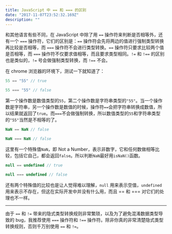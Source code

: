 ```yaml
---
title: JavaScript 中 == 和 === 的区别
date: "2017-11-07T23:52:32.169Z"
description: ""
---
```


和其他语言有些不同，在 JavaScript 中除了用 `==` 操作符来判断是否相等外，还有一个 `===` 操作符，它们的区别是：`==` 操作符会先将两边的值进行强制类型转换再比较是否相等，而 `===` 操作符不会进行类型转换。`==` 操作符只要求比较两个值是否相等，而 `===` 操作符不仅要求值相等，而且要求类型相同。`!=` 和 `!==` 的区别也是类似的，`!=` 号会做强制类型转换，而 `!==` 不会。

在 chrome 浏览器的环境下，测试一下就知道了：

```javascript
55 == "55" // true

55 === "55" // false
```

第一个操作数是数值类型的`55`，第二个操作数是字符串类型的`"55"`。当一个操作数是字符串，另一个操作数是数值的时候，操作符`==`会把字符串转换成数值，所以结果就返回了`true`。而`===`不会做强制转换，所以数值类型的`55`和字符串类型的`"55"`当然是不相等的了。

```javascript
NaN == NaN // false

NaN === NaN // false
```

这里有一个特殊值`NaN`，即 Not a Number，表示非数字，它和任何数做相等比较，包括它自己，都会返回`false`。所以判断`NaN`最好用`isNaN()`函数。

```javascript
null == undefined // true

null === undefined // false
```

还有两个特殊值的比较也是让人觉得难以理解，`null` 用来表示空值，`undefined` 用来表示不存在，但这在实际开发中并没有什么用，而且 == 和 === 对它们的处理也不一样。

---

由于 `==` 和 `!=` 带来的隐式类型转换规则非常繁琐，以及为了避免混淆数据类型导致的 bug，我推荐使用 `===` 操作符和 `!==` 操作符。除非你真的非常清楚隐式类型转换规则，否则千万别使用 `==` 和 `!=`。
